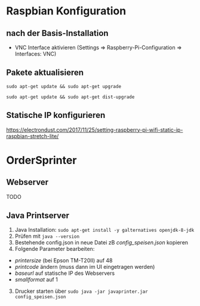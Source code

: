 # Raspbian Konfiguration
## nach der Basis-Installation
- VNC Interface aktivieren (Settings => Raspberry-Pi-Configuration => Interfaces: VNC)

## Pakete aktualisieren
`sudo apt-get update && sudo apt-get upgrade`

`sudo apt-get update && sudo apt-get dist-upgrade`

## Statische IP konfigurieren
https://electrondust.com/2017/11/25/setting-raspberry-pi-wifi-static-ip-raspbian-stretch-lite/

# OrderSprinter
## Webserver
TODO

## Java Printserver
1. Java Installation: `sudo apt-get install -y galternatives openjdk-8-jdk`
1. Prüfen mit `java --version`
1. Bestehende config.json in neue Datei zB _config_speisen.json_ kopieren
1. Folgende Parameter bearbeiten:
  - _printersize_ (bei Epson TM-T20II) auf 48
  - _printcode_ ändern (muss dann im UI eingetragen werden)
  - _baseurl_ auf statische IP des Webservers
  - _smallformat_ auf 1
3. Drucker starten über `sudo java -jar javaprinter.jar config_speisen.json`
